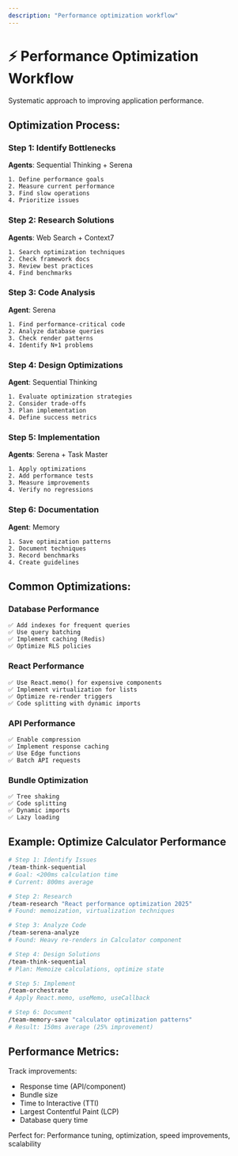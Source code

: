 ```yaml
---
description: "Performance optimization workflow"
---
```


# ⚡ Performance Optimization Workflow

Systematic approach to improving application performance.

## Optimization Process:

### Step 1: Identify Bottlenecks
**Agents**: Sequential Thinking + Serena
```
1. Define performance goals
2. Measure current performance
3. Find slow operations
4. Prioritize issues
```

### Step 2: Research Solutions
**Agents**: Web Search + Context7
```
1. Search optimization techniques
2. Check framework docs
3. Review best practices
4. Find benchmarks
```

### Step 3: Code Analysis
**Agent**: Serena
```
1. Find performance-critical code
2. Analyze database queries
3. Check render patterns
4. Identify N+1 problems
```

### Step 4: Design Optimizations
**Agent**: Sequential Thinking
```
1. Evaluate optimization strategies
2. Consider trade-offs
3. Plan implementation
4. Define success metrics
```

### Step 5: Implementation
**Agents**: Serena + Task Master
```
1. Apply optimizations
2. Add performance tests
3. Measure improvements
4. Verify no regressions
```

### Step 6: Documentation
**Agent**: Memory
```
1. Save optimization patterns
2. Document techniques
3. Record benchmarks
4. Create guidelines
```

## Common Optimizations:

### Database Performance
```
✅ Add indexes for frequent queries
✅ Use query batching
✅ Implement caching (Redis)
✅ Optimize RLS policies
```

### React Performance
```
✅ Use React.memo() for expensive components
✅ Implement virtualization for lists
✅ Optimize re-render triggers
✅ Code splitting with dynamic imports
```

### API Performance
```
✅ Enable compression
✅ Implement response caching
✅ Use Edge functions
✅ Batch API requests
```

### Bundle Optimization
```
✅ Tree shaking
✅ Code splitting
✅ Dynamic imports
✅ Lazy loading
```

## Example: Optimize Calculator Performance

```bash
# Step 1: Identify Issues
/team-think-sequential
# Goal: <200ms calculation time
# Current: 800ms average

# Step 2: Research
/team-research "React performance optimization 2025"
# Found: memoization, virtualization techniques

# Step 3: Analyze Code
/team-serena-analyze
# Found: Heavy re-renders in Calculator component

# Step 4: Design Solutions
/team-think-sequential
# Plan: Memoize calculations, optimize state

# Step 5: Implement
/team-orchestrate
# Apply React.memo, useMemo, useCallback

# Step 6: Document
/team-memory-save "calculator optimization patterns"
# Result: 150ms average (25% improvement)
```

## Performance Metrics:

Track improvements:
- Response time (API/component)
- Bundle size
- Time to Interactive (TTI)
- Largest Contentful Paint (LCP)
- Database query time

Perfect for: Performance tuning, optimization, speed improvements, scalability
